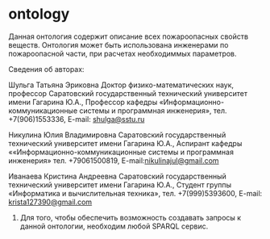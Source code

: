 # ontology
Данная онтология содержит описание всех пожароопасных свойств веществ. 
Онтология может быть использована инженерами по пожароопасной части, при расчетах необходиммых параметров.

Сведения об авторах:

Шульга Татьяна Эриковна
Доктор физико-математических наук, профессор
Саратовский государственный технический университет имени Гагарина Ю.А.,
Профессор кафедры «Информационно-коммуникационные системы и программная
инженерия»,
тел. +7(906)1553336,
E-mail: shulga@sstu.ru

Никулина Юлия Владимировна
Саратовский государственный технический университет имени Гагарина Ю.А.,
Аспирант кафедры ««Информационно-коммуникационные системы и программная
инженерия»
тел. +79061500819,
E-mail:nikulinajul@gmail.com

Иванаева Кристина Андреевна
Саратовский государственный технический университет имени Гагарина Ю.А.,
Студент группы «Информатика и вычислительная техника»,
тел. +7(999)5393600,
E-mail: krista127390@gmail.com

1. Для того, чтобы обеспечить возможность создавать запросы к данной онтологии, необходим любой SPARQL сервис.
